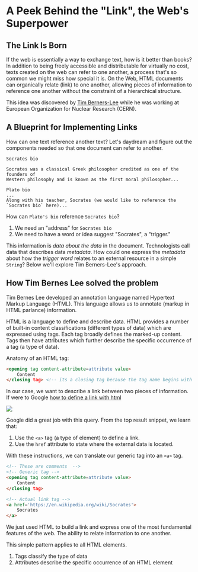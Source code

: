 # A Peek Behind the "Link", the Web's Superpower

## The Link Is Born

If the web is essentially a way to exchange text, how is it better than books?
In addition to being freely accessible and distributable for virtually no cost,
texts created on the web can refer to one another, a process that's so common
we might miss how special it is. On the Web, HTML documents can organically
relate (link) to one another, allowing pieces of information to reference one
another without the constraint of a hierarchical structure.

This idea was discovered by [Tim Berners-Lee][TBL] while he was working at
European Organization for Nuclear Research (CERN).

## A Blueprint for Implementing Links

How can one text reference another text? Let's daydream and figure out the
components needed so that one document can refer to another.

```
Socrates bio

Socrates was a classical Greek philosopher credited as one of the founders of
Western philosophy and is known as the first moral philosopher...

Plato bio
...
Along with his teacher, Socrates (we would like to reference the `Socrates bio` here)...
```

How can `Plato's bio` reference `Socrates bio`?

1. We need an "address" for `Socrates bio`
2. We need to have a word or idea suggest "Socrates", a "trigger."

This information is _data about the data_ in the document. Technologists call
data that describes data _metadata_. How could one express the _metadata_ about
how the _trigger word_ relates to an external resource in a simple `String`?
Below we'll explore Tim Berners-Lee's approach.

## How Tim Bernes Lee solved the problem

Tim Bernes Lee developed an annotation language named Hypertext Markup Language
(HTML). This language allows us to annotate (markup in HTML parlance)
information.

HTML is a language to define and describe data. HTML provides a number of
built-in content classifications (different types of data) which are expressed
using tags. Each tag broadly defines the marked-up content. Tags then have
attributes which further describe the specific occurrence of a tag (a type of
data).

Anatomy of an HTML tag:

```html
<opening tag content-attribute=attribute value>
    Content
</closing tag> <!-- its a closing tag because the tag name begins with a '/'. By the way, this is an HTML comment -->
```

In our case, we want to describe a link between two pieces of information. If
were to Google [how to define a link with html]()

![](https://curriculum-content.s3.amazonaws.com/web-development/how-to-define-a-link-with-html.jpeg)

Google did a great job with this query. From the top result snippet, we learn
that:

1. Use the `<a>` tag (a type of element) to define a link.
2. Use the `href` attribute to state where the external data is located.

With these instructions, we can translate our generic tag into an `<a>` tag.

```html
<!-- These are comments  -->
<!-- Generic tag -->
<opening tag content-attribute=attribute value>
    Content
</closing tag>

<!-- Actual link tag -->
<a href='https://en.wikipedia.org/wiki/Socrates'>
    Socrates
</a>
```

We just used HTML to build a link and express one of the most fundamental
features of the web. The ability to relate information to one another.

This simple pattern applies to all HTML elements.

1. Tags classify the type of data
2. Attributes describe the specific occurrence of an HTML element

[TBL]: https://en.wikipedia.org/wiki/Tim_Berners-Lee
